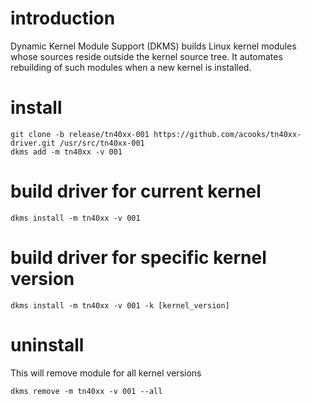 introduction
============
Dynamic Kernel Module Support (DKMS) builds Linux kernel modules whose sources reside outside the kernel source tree. It automates rebuilding of such modules when a new kernel is installed.

install
=======
    git clone -b release/tn40xx-001 https://github.com/acooks/tn40xx-driver.git /usr/src/tn40xx-001
    dkms add -m tn40xx -v 001

build driver for current kernel
===============================
    dkms install -m tn40xx -v 001

build driver for specific kernel version
========================================
    dkms install -m tn40xx -v 001 -k [kernel_version]

uninstall
=========
This will remove module for all kernel versions

    dkms remove -m tn40xx -v 001 --all

